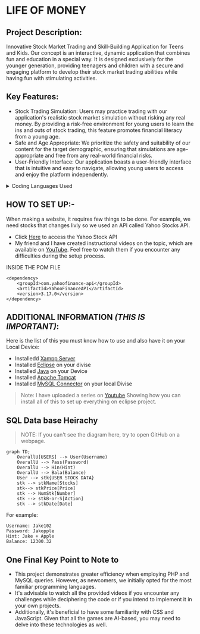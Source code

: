 # LIFE OF MONEY
## Project Description:
Innovative Stock Market Trading and Skill-Building Application for Teens and Kids. Our concept is an interactive, dynamic application that combines fun and education in a special way. It is designed exclusively for the younger generation, providing teenagers and children with a secure and engaging platform to develop their stock market trading abilities while having fun with stimulating activities.

## Key Features:
- Stock Trading Simulation: Users may practice trading with our application's realistic stock market simulation without risking any real money. By providing a risk-free environment for young users to learn the ins and outs of stock trading, this feature promotes financial literacy from a young age.
- Safe and Age Appropriate: We prioritize the safety and suitability of our content for the target demographic, ensuring that simulations are age-appropriate and free from any real-world financial risks.
- User-Friendly Interface: Our application boasts a user-friendly interface that is intuitive and easy to navigate, allowing young users to access and enjoy the platform independently.

<details>
    
<summary>Coding Languages Used</summary>

```
> System.out.println("Java");

> .css{
>  height: 10px;
>  width: 20px;
> }

> <p>HTML</p>

> Console.log(Javacript);

> <% System.out.println("JSP"); %>
```
</details>

## HOW TO SET UP:-
When making a website, it requires few things to be done. For example, we need stocks that changes livly so we used an API called Yahoo Stocks API. 
- Click [Here](https://financequotes-api.com/) to access the Yahoo Stock API
- My friend and I have created instructional videos on the topic, which are available on [YouTube](https://www.youtube.com/channel/UCLbTqdupL65iVADSEmJ-UgQ). Feel free to watch them if you encounter any difficulties during the setup process.

INSIDE THE POM FILE
```
<dependency>
    <groupId>com.yahoofinance-api</groupId>
    <artifactId>YahooFinanceAPI</artifactId>
    <version>3.17.0</version>
</dependency>
```
## ADDITIONAL INFORMATION ***(THIS IS IMPORTANT)***:
Here is the list of this you must know how to use and also have it on your Local Device:
- Installedd [Xampp Server](https://www.apachefriends.org/download.html)
- Installed [Eclipse](https://www.eclipse.org/downloads/packages/release/2021-03/r/eclipse-ide-enterprise-java-and-web-developers) on your divise
- Installed [Java](https://www.java.com/en/download/manual.jsp) on your Device
- Installed [Apache Tomcat](https://tomcat.apache.org/download-10.cgi)
- Installed [MySQL Connector](https://dev.mysql.com/downloads/connector/j/8.0.html) on your local Divise
> Note: I have uploaded a series on [Youtube](https://www.youtube.com/channel/UCLbTqdupL65iVADSEmJ-UgQ) Showing how you can install all of this to set up everything on eclipse project.

## SQL Data base Heirachy
> NOTE: If you can't see the diagram here, try to open GitHub on a webpage.
```mermaid
graph TD;
    OverallU[USERS] --> User(Username)
    OverallU --> Pass(Password)
    OverallU --> Hin(Hint)
    OverallU --> Bala(Balance)
    User --> stk{USER STOCK DATA}
    stk --> stkName[Stocks]
    stk--> stkPrice[Price]
    stk --> NumStk[Number]
    stk --> stkB-or-S[Action]
    stk --> stkDate[Date]
```
For example: 
```
Username: Jake102
Password: Jakopple
Hint: Jake + Apple
Balance: 12300.32
```

## One Final Key Point to Note to
- This project demonstrates greater efficiency when employing PHP and MySQL queries. However, as newcomers, we initially opted for the most familiar programming languages.
- It's advisable to watch all the provided videos if you encounter any challenges while deciphering the code or if you intend to implement it in your own projects.
- Additionally, it's beneficial to have some familiarity with CSS and JavaScript. Given that all the games are AI-based, you may need to delve into these technologies as well.
